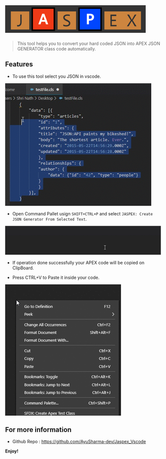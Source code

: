 # ![Jaspex](Images/logoNav.PNG?raw=true "Title")

> This tool helps you to convert your hard coded JSON into APEX JSON GENERATOR class code automatically. 


## Features

- To use this tool select you JSON in vscode. 


![SELECT JSON](Images/copycode.gif) 


- Open Command Pallet usign `SHIFT+CTRL+P` and select `JASPEX: Create JSON Generator From Selected Text`. 


![SELECT Option](Images\selectoption.GIF) 


- If operation done successfully your APEX code will be copied on ClipBoard.


- Press CTRL+V to Paste it inside your code.


![Paste Code](Images\pastecode.GIF)

  
  
## For more information


- Github Repo : https://github.com/AyuSharma-dev/Jaspex_Vscode



**Enjoy!**
